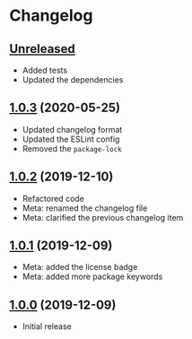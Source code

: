 # Changelog

## [Unreleased]
* Added tests
* Updated the dependencies

## [1.0.3] (2020-05-25)
* Updated changelog format
* Updated the ESLint config
* Removed the `package-lock`

## [1.0.2] (2019-12-10)
* Refactored code
* Meta: renamed the changelog file
* Meta: clarified the previous changelog item

## [1.0.1] (2019-12-09)
* Meta: added the license badge
* Meta: added more package keywords

## [1.0.0] (2019-12-09)
* Initial release

[Unreleased]: https://github.com/valtlai/postcss-font-format-keywords/compare/1.0.3...HEAD
[1.0.3]: https://github.com/valtlai/postcss-font-format-keywords/compare/1.0.2...1.0.3
[1.0.2]: https://github.com/valtlai/postcss-font-format-keywords/compare/1.0.1...1.0.2
[1.0.1]: https://github.com/valtlai/postcss-font-format-keywords/compare/1.0.0...1.0.1
[1.0.0]: https://github.com/valtlai/postcss-font-format-keywords/releases/tag/1.0.0

